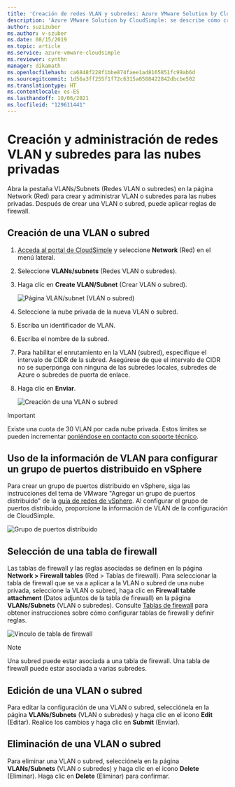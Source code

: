 ```yaml
---
title: 'Creación de redes VLAN y subredes: Azure VMware Solution by CloudSimple'
description: 'Azure VMware Solution by CloudSimple: se describe cómo crear y administrar redes VLAN y subredes para las nubes privadas y luego aplicar reglas de firewall.'
author: suzizuber
ms.author: v-szuber
ms.date: 08/15/2019
ms.topic: article
ms.service: azure-vmware-cloudsimple
ms.reviewer: cynthn
manager: dikamath
ms.openlocfilehash: ca6848f228f1bbe874faee1ad8165851fc99ab6d
ms.sourcegitcommit: 1d56a3ff255f1f72c6315a0588422842dbcbe502
ms.translationtype: HT
ms.contentlocale: es-ES
ms.lasthandoff: 10/06/2021
ms.locfileid: "129611441"
---
```

# <a name="create-and-manage-vlanssubnets-for-your-private-clouds"></a>Creación y administración de redes VLAN y subredes para las nubes privadas

Abra la pestaña VLANs/Subnets (Redes VLAN o subredes) en la página Network (Red) para crear y administrar VLAN o subredes para las nubes privadas. Después de crear una VLAN o subred, puede aplicar reglas de firewall.

## <a name="create-a-vlansubnet"></a>Creación de una VLAN o subred

1. [Acceda al portal de CloudSimple](access-cloudsimple-portal.md) y seleccione **Network** (Red) en el menú lateral.
2. Seleccione **VLANs/subnets** (Redes VLAN o subredes).
3. Haga clic en **Create VLAN/Subnet** (Crear VLAN o subred).

    ![Página VLAN/subnet (VLAN o subred)](media/vlan-subnet-page.png)

4. Seleccione la nube privada de la nueva VLAN o subred.
5. Escriba un identificador de VLAN.
6. Escriba el nombre de la subred.
7. Para habilitar el enrutamiento en la VLAN (subred), especifique el intervalo de CIDR de la subred. Asegúrese de que el intervalo de CIDR no se superponga con ninguna de las subredes locales, subredes de Azure o subredes de puerta de enlace.
8. Haga clic en **Enviar**.

    ![Creación de una VLAN o subred](media/create-new-vlan-subnet-details.png)


> [!IMPORTANT]
> Existe una cuota de 30 VLAN por cada nube privada. Estos límites se pueden incrementar [poniéndose en contacto con soporte técnico](https://portal.azure.com/#blade/Microsoft_Azure_Support/HelpAndSupportBlade/newsupportrequest).

## <a name="use-vlan-information-to-set-up-a-distributed-port-group-in-vsphere"></a>Uso de la información de VLAN para configurar un grupo de puertos distribuido en vSphere

Para crear un grupo de puertos distribuido en vSphere, siga las instrucciones del tema de VMware "Agregar un grupo de puertos distribuido" de la <a href="https://docs.vmware.com/en/VMware-vSphere/6.5/vsphere-esxi-vcenter-server-65-networking-guide.pdf" target="_blank">guía de redes de vSphere</a>. Al configurar el grupo de puertos distribuido, proporcione la información de VLAN de la configuración de CloudSimple.

![Grupo de puertos distribuido](media/distributed-port-group.png)

## <a name="select-a-firewall-table"></a>Selección de una tabla de firewall

Las tablas de firewall y las reglas asociadas se definen en la página **Network > Firewall tables** (Red > Tablas de firewall). Para seleccionar la tabla de firewall que se va a aplicar a la VLAN o subred de una nube privada, seleccione la VLAN o subred, haga clic en **Firewall table attachment** (Datos adjuntos de la tabla de firewall) en la página **VLANs/Subnets** (VLAN o subredes). Consulte [Tablas de firewall](firewall.md) para obtener instrucciones sobre cómo configurar tablas de firewall y definir reglas.

![Vínculo de tabla de firewall](media/vlan-subnet-firewall-link.png)

> [!NOTE]
> Una subred puede estar asociada a una tabla de firewall. Una tabla de firewall puede estar asociada a varias subredes.

## <a name="edit-a-vlansubnet"></a>Edición de una VLAN o subred

Para editar la configuración de una VLAN o subred, selecciónela en la página **VLANs/Subnets** (VLAN o subredes) y haga clic en el icono **Edit** (Editar). Realice los cambios y haga clic en **Submit** (Enviar).

## <a name="delete-a-vlansubnet"></a>Eliminación de una VLAN o subred

Para eliminar una VLAN o subred, selecciónela en la página **VLANs/Subnets** (VLAN o subredes) y haga clic en el icono **Delete** (Eliminar). Haga clic en **Delete** (Eliminar) para confirmar.
